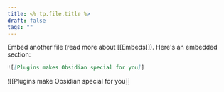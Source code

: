 ```yaml
---
title: <% tp.file.title %>
draft: false
tags: ""
---
```

Embed another file (read more about [[Embeds]]). Here's an embedded section:

```md
![[Plugins makes Obsidian special for you]]
```

![[Plugins make Obsidian special for you]]